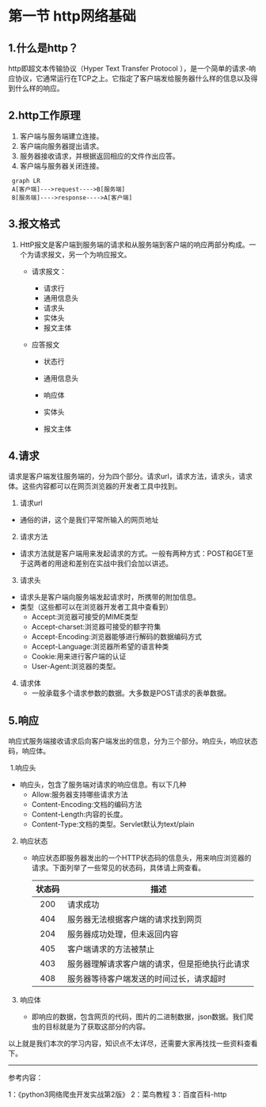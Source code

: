# 第一节 http网络基础

## 1.什么是http？

http即超文本传输协议（Hyper Text Transfer Protocol ），是一个简单的请求-响应协议，它通常运行在TCP之上。它指定了客户端发给服务器什么样的信息以及得到什么样的响应。

## 2.http工作原理

1. 客户端与服务端建立连接。
2. 客户端向服务器提出请求。
3. 服务器接收请求，并根据返回相应的文件作出应答。
4. 客户端与服务器关闭连接。

```mermaid
 graph LR
 A[客户端]--->request---->B[服务端]
 B[服务端]---->response---->A[客户端]
```

##  3.报文格式

1. HttP报文是客户端到服务端的请求和从服务端到客户端的响应两部分构成。一个为请求报文，另一个为响应报文。
   - 请求报文：
     - 请求行
     - 通用信息头
     - 请求头
     - 实体头
     - 报文主体
     
   - 应答报文
     - 状态行
     
     - 通用信息头
     
     - 响应体
     
     - 实体头
     
     - 报文主体
## 4.请求

请求是客户端发往服务端的，分为四个部分。请求url，请求方法，请求头，请求体。这些内容都可以在网页浏览器的开发者工具中找到。

1. 请求url
 - 通俗的讲，这个是我们平常所输入的网页地址
2. 请求方法
 - 请求方法就是客户端用来发起请求的方式。一般有两种方式：POST和GET至于这两者的用途和差别在实战中我们会加以讲述。
3. 请求头
 - 请求头是客户端向服务端发起请求时，所携带的附加信息。
 - 类型（这些都可以在浏览器开发者工具中查看到）
   - Accept:浏览器可接受的MIME类型
   - Accept-charset:浏览器可接受的额字符集
   - Accept-Encoding:浏览器能够进行解码的数据编码方式
   - Accept-Language:浏览器所希望的语言种类
   - Cookie:用来进行客户端的认证
   - User-Agent:浏览器的类型。
4. 请求体
   - 一般承载多个请求参数的数据。大多数是POST请求的表单数据。
## 5.响应

响应式服务端接收请求后向客户端发出的信息，分为三个部分。响应头，响应状态码，响应体。

​	1.响应头

- 响应头，包含了服务端对请求的响应信息。有以下几种
  - Allow:服务器支持哪些请求方法
  - Content-Encoding:文档的编码方法
  - Content-Length:内容的长度。
  - Content-Type:文档的类型。Servlet默认为text/plain
2. 响应状态

   * 响应状态即服务器发出的一个HTTP状态码的信息头，用来响应浏览器的请求。下面列举了一些常见的状态码，具体请上网查看。

     | 状态码 | 描述                                           |
     | :----: | ---------------------------------------------- |
     |  200   | 请求成功                                       |
     |  404   | 服务器无法根据客户端的请求找到网页             |
     |  204   | 服务器成功处理，但未返回内容                   |
     |  405   | 客户端请求的方法被禁止                         |
     |  403   | 服务器理解请求客户端的请求，但是拒绝执行此请求 |
     |  408   | 服务器等待客户端发送的时间过长，请求超时       |

3. 响应体

   * 即响应的数据，包含网页的代码，图片的二进制数据，json数据。我们爬虫的目标就是为了获取这部分的内容。

以上就是我们本次的学习内容，知识点不太详尽，还需要大家再找找一些资料查看下。

--------------------------------------------------------------------------------------

参考内容：

1：《python3网络爬虫开发实战第2版》
2：菜鸟教程
3：百度百科-http



